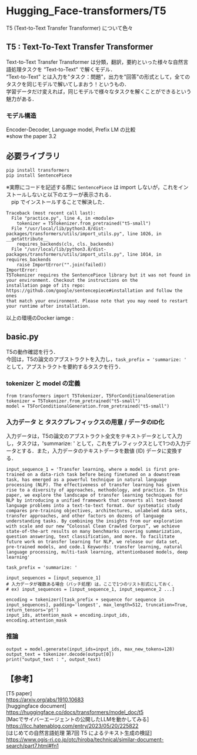 # Hugging_Face-transformers/T5
T5 (Text-to-Text Transfer Transformer) について色々

## T5 : Text-To-Text Transfer Transformer
Text-to-Text Transfer Transformer は分類，翻訳，要約といった様々な自然言語処理タスクを “Text-to-Text” で解くモデル．<br>
“Text-to-Text” とは入力を"タスク：問題"，出力を"回答"の形式として，全てのタスクを同じモデルで解いてしまおう！というもの．<br>
学習データだけ変えれば，同じモデルで様々なタスクを解くことができるという魅力がある．

### モデル構造
Encoder-Decoder, Language model, Prefix LM の比較<br>
※show the paper 3.2

## 必要ライブラリ
```
pip install transformers
pip install SentencePiece
```
※実際にコードを記述する際に ```SentencePiece``` は import しないが，これをインストールしないと以下のエラーが表示される．<br>
　pip でインストールすることで解決した．
```
Traceback (most recent call last):
  File "practice.py", line 4, in <module>
    tokenizer = T5Tokenizer.from_pretrained("t5-small")
  File "/usr/local/lib/python3.8/dist-packages/transformers/utils/import_utils.py", line 1026, in __getattribute__
    requires_backends(cls, cls._backends)
  File "/usr/local/lib/python3.8/dist-packages/transformers/utils/import_utils.py", line 1014, in requires_backends
    raise ImportError("".join(failed))
ImportError: 
T5Tokenizer requires the SentencePiece library but it was not found in your environment. Checkout the instructions on the
installation page of its repo: https://github.com/google/sentencepiece#installation and follow the ones
that match your environment. Please note that you may need to restart your runtime after installation.
```
以上の環境のDocker iamge : <br>


## basic.py
T5の動作確認を行う．<br>
今回は，T5の論文のアブストラクトを入力し，```task_prefix = 'summarize: '``` として，アブストラクトを要約するタスクを行う．<br>
### tokenizer と model の定義
```
from transformers import T5Tokenizer, T5ForConditionalGeneration
tokenizer = T5Tokenizer.from_pretrained("t5-small")
model = T5ForConditionalGeneration.from_pretrained("t5-small")
```
### 入力データ と タスクプレフィックスの用意 / データのID化
入力データは，T5の論文のアブストラクト全文をテキストデータとして入力し，タスクは，'summarize: ' として，これをプレフィックスとして1つの入力データとする．また，入力データのテキストデータを数値 (ID) データに変換する．
```
input_sequence_1 = 'Transfer learning, where a model is first pre-trained on a data-rich task before being finetuned on a downstream task, has emerged as a powerful technique in natural language processing (NLP). The effectiveness of transfer learning has given rise to a diversity of approaches, methodology, and practice. In this paper, we explore the landscape of transfer learning techniques for NLP by introducing a unified framework that converts all text-based language problems into a text-to-text format. Our systematic study compares pre-training objectives, architectures, unlabeled data sets, transfer approaches, and other factors on dozens of language understanding tasks. By combining the insights from our exploration with scale and our new “Colossal Clean Crawled Corpus”, we achieve state-of-the-art results on many benchmarks covering summarization, question answering, text classification, and more. To facilitate future work on transfer learning for NLP, we release our data set, pre-trained models, and code.1 Keywords: transfer learning, natural language processing, multi-task learning, attentionbased models, deep learning'

task_prefix = 'summarize: '

input_sequences = [input_sequence_1]
# 入力データが複数ある場合（バッチ処理）は，ここで1つのリスト形式にしておく．
# ex) input_sequences = [input_sequence_1, input_sequence_2 ...]

encoding = tokenizer([task_prefix + sequence for sequence in input_sequences], padding='longest', max_length=512, truncation=True, return_tensors='pt')
input_ids, attention_mask = encoding.input_ids, encoding.attention_mask
```
### 推論
```
output = model.generate(input_ids=input_ids, max_new_tokens=128)
output_text = tokenizer.decode(output[0])
print("output_text : ", output_text)
```



## 【参考】<br>
[T5 paper]<br>
https://arxiv.org/abs/1910.10683<br>
[huggingface document]<br>
https://huggingface.co/docs/transformers/model_doc/t5<br>
[Macでサイバーエージェントの公開したLLMを動かしてみる]<br>
https://llcc.hatenablog.com/entry/2023/05/20/225822<br>
[はじめての自然言語処理 第7回 T5 によるテキスト生成の検証]<br>
https://www.ogis-ri.co.jp/otc/hiroba/technical/similar-document-search/part7.html#fn1
